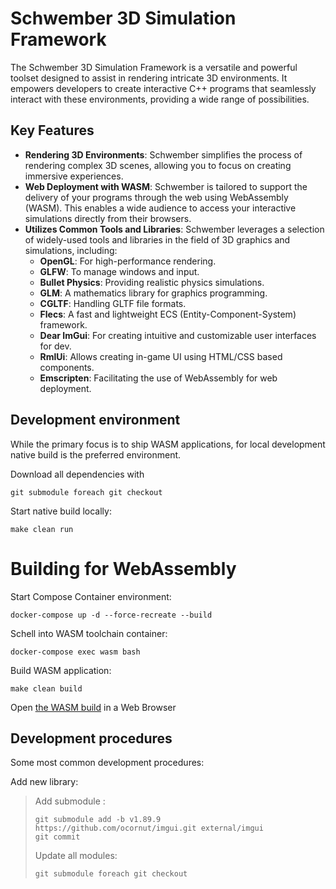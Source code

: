 # Schwember 3D Simulation Framework

The Schwember 3D Simulation Framework is a versatile and powerful toolset
designed to assist in rendering intricate 3D environments. 
It empowers developers to create interactive C++ programs
that seamlessly interact with these environments,
providing a wide range of possibilities.

## Key Features

- **Rendering 3D Environments**: Schwember simplifies the process
  of rendering complex 3D scenes, allowing you to focus on creating immersive experiences.
- **Web Deployment with WASM**: Schwember is tailored to support
  the delivery of your programs through the web using WebAssembly (WASM).
  This enables a wide audience to access your interactive simulations
  directly from their browsers.
- **Utilizes Common Tools and Libraries**: Schwember leverages a selection of widely-used
  tools and libraries in the field of 3D graphics and simulations, including:
    - **OpenGL**: For high-performance rendering.
    - **GLFW**: To manage windows and input.
    - **Bullet Physics**: Providing realistic physics simulations.
    - **GLM**: A mathematics library for graphics programming.
    - **CGLTF**: Handling GLTF file formats.
    - **Flecs**: A fast and lightweight ECS (Entity-Component-System) framework.
    - **Dear ImGui**: For creating intuitive and customizable user interfaces for dev.
    - **RmlUi**: Allows creating in-game UI using HTML/CSS based components.
    - **Emscripten**: Facilitating the use of WebAssembly for web deployment.

## Development environment

While the primary focus is to ship WASM applications,
for local development native build is the preferred environment.

Download all dependencies with

    git submodule foreach git checkout 

Start native build locally:

    make clean run

# Building for WebAssembly

Start Compose Container environment:

    docker-compose up -d --force-recreate --build

Schell into WASM toolchain container:

    docker-compose exec wasm bash

Build WASM application:

    make clean build

Open [the WASM build](http://localhost:9900/build/) in a Web Browser

## Development procedures

Some most common development procedures:

Add new library:
> Add submodule :
>```
>git submodule add -b v1.89.9 https://github.com/ocornut/imgui.git external/imgui
>git commit
>```
> Update all modules:
>```
>git submodule foreach git checkout 
>```

